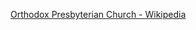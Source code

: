 ﻿[Orthodox Presbyterian Church - Wikipedia](https://en.wikipedia.org/wiki/Orthodox_Presbyterian_Church)
